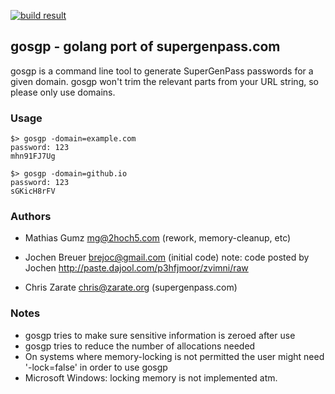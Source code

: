 [![build result](https://build.opensuse.org/projects/home:brejoc/packages/gosgp/badge.svg?type=default)](https://build.opensuse.org/package/show/home:brejoc/gosgp)

## gosgp - golang port of supergenpass.com

gosgp is a command line tool to generate SuperGenPass passwords
for a given domain. gosgp won't trim the relevant parts from your
URL string, so please only use domains.

### Usage

    $> gosgp -domain=example.com
    password: 123
    mhn91FJ7Ug

    $> gosgp -domain=github.io
    password: 123
    sGKicH8rFV

### Authors

* Mathias Gumz  <mg@2hoch5.com>   (rework, memory-cleanup, etc)
* Jochen Breuer <brejoc@gmail.com> (initial code)
   note: code posted by Jochen http://paste.dajool.com/p3hfjmoor/zvimni/raw

* Chris Zarate <chris@zarate.org> (supergenpass.com)

### Notes

* gosgp tries to make sure sensitive information is zeroed after use
* gosgp tries to reduce the number of allocations needed
* On systems where memory-locking is not permitted the user might need '-lock=false'
  in order to use gosgp
* Microsoft Windows: locking memory is not implemented atm.
